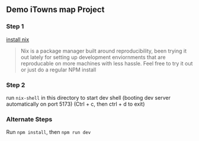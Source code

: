 ## Demo iTowns map Project

### Step 1

[install nix](https://nixos.org/download/)
> Nix is a package manager built around reproducibility, been trying it out lately for setting up development enviornments that are reproducable on more machines with less hassle. Feel free to try it out or just do a regular NPM install

### Step 2

run `nix-shell` in this directory to start dev shell (booting dev server automatically on port 5173)
(Ctrl + c, then ctrl + d to exit)

### Alternate Steps

Run `npm install`, then `npm run dev`
